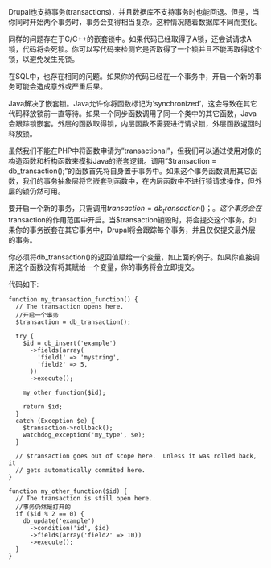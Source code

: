 Drupal也支持事务(transactions)，并且数据库不支持事务时也能回退。但是，当你同时开始两个事务时，事务会变得相当复杂。这种情况随着数据库不同而变化。

同样的问题存在于C/C++的嵌套锁中。如果代码已经取得了A锁，还尝试请求A锁，代码将会死锁。你可以写代码来检测它是否取得了一个锁并且不能再取得这个锁，以避免发生死锁。

在SQL中，也存在相同的问题。如果你的代码已经在一个事务中，开启一个新的事务可能会造成意外或严重后果。

Java解决了嵌套锁。Java允许你将函数标记为’synchronized’，这会导致在其它代码释放锁前一直等待。如果一个同步函数调用了同一个类中的其它函数，Java会跟踪锁嵌套。外层的函数取得锁，内层函数不需要进行请求锁，外层函数返回时释放锁。

虽然我们不能在PHP中将函数申请为”transactional”，但我们可以通过使用对象的构造函数和析构函数来模拟Java的嵌套逻辑。调用”$transaction = db_transaction();”的函数首先将自身置于事务中。如果这个事务函数调用其它函数，我们的事务抽象层将它嵌套到函数中，在内层函数中不进行锁请求操作，但外层的锁仍然可用。

要开启一个新的事务，只需调用$transaction = db_transaction()；。这个事务会在$transaction的作用范围中开启。当$transaction销毁时，将会提交这个事务。如果你的事务嵌套在其它事务中，Drupal将会跟踪每个事务，并且仅仅提交最外层的事务。

你必须将db_transaction()的返回值赋给一个变量，如上面的例子。如果你直接调用这个函数没有将其赋给一个变量，你的事务将会立即提交。

代码如下:
```
function my_transaction_function() {
  // The transaction opens here.
  //开启一个事务
  $transaction = db_transaction();

  try {
    $id = db_insert('example')
      ->fields(array(
        'field1' => 'mystring',
        'field2' => 5,
      ))
      ->execute();

    my_other_function($id);

    return $id;
  }
  catch (Exception $e) {
    $transaction->rollback();
    watchdog_exception('my_type', $e);
  }

  // $transaction goes out of scope here.  Unless it was rolled back, it
  // gets automatically commited here.
}

function my_other_function($id) {
  // The transaction is still open here.
  //事务仍然是打开的
  if ($id % 2 == 0) {
    db_update('example')
      ->condition('id', $id)
      ->fields(array('field2' => 10))
      ->execute();
  }
}
```